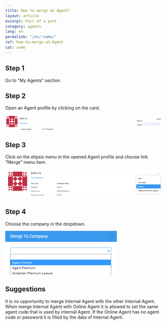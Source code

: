 ```yaml
---
title: How to merge an Agent?
layout: article
excerpt: Part of a post
category: agents
lang: en
permalink: "/en/:name/"
ref: how-to-merge-an-Agent
cat: some
---
```


## **Step 1**

Go to “My Agents” section.

## **Step 2**

Open an Agent profile by clicking on the card.

![How_to_merge_an_Agent](/assets/images/how_to_merge_an_Agent1.png)

## **Step 3**

Click on the elipsis menu in the opened Agent profile and choose link “Merge” menu item.

![How_to_merge_an_Agent](/assets/images/how_to_merge_an_Agent2.png)

## **Step 4**

Choose the company in the dropdown. 

![How_to_merge_an_Agent](/assets/images/how_to_merge_an_Agent3.png)

## **Suggestions**

It is no opportunity to merge Internal Agent with the other Internal Agent. When merge Internal Agent with Online Agent it is allowed to set the same agent code that is used by internal Agent. If the Online Agent has no agent code or password it is filled by the data of Internal Agent.  


